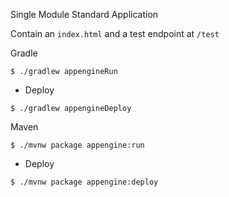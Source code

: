 Single Module Standard Application

Contain an `index.html` and a test endpoint at `/test`

Gradle
```
$ ./gradlew appengineRun
```
- Deploy
```
$ ./gradlew appengineDeploy
```

Maven
```
$ ./mvnw package appengine:run
```
- Deploy
```
$ ./mvnw package appengine:deploy
```
